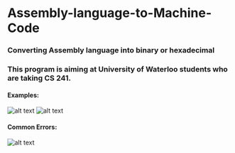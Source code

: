 # Assembly-language-to-Machine-Code
### Converting Assembly language into binary or hexadecimal

### This program is aiming at University of Waterloo students who are taking CS 241.

#### Examples:
![alt text](https://github.com/shuster-cao/Assembly-language-to-Machine-Code/blob/master/pics/example.png)
![alt text](https://github.com/shuster-cao/Assembly-language-to-Machine-Code/blob/master/pics/example2.png)

#### Common Errors:
![alt text](https://github.com/shuster-cao/Assembly-language-to-Machine-Code/blob/master/pics/error.png)
